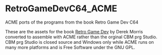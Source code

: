 # RetroGameDevC64_ACME
ACME ports of the programs from the book Retro Game Dev C64

These are the assets for the book [Retro Game Dev](https://www.retrogamedev.com/) by Derek Morris converted to assemble with ACME rather than the orginal CBM prg Studio. CBM prg Studio is closed source and Windows only while ACME runs on many more platforms and is Free Software under the GNU GPL.
